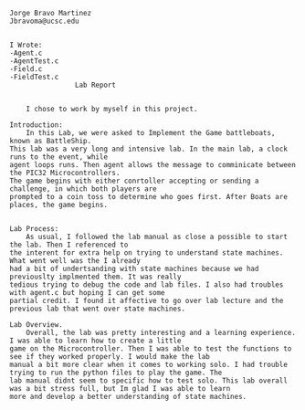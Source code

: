 	Jorge Bravo Martinez
	Jbravoma@ucsc.edu


	I Wrote:
	-Agent.c
	-AgentTest.c
	-Field.c
	-FieldTest.c
					Lab Report
	

		I chose to work by myself in this project.
	
	Introduction: 
		In this Lab, we were asked to Implement the Game battleboats, known as BattleShip.
	This lab was a very long and intensive lab. In the main lab, a clock runs to the event, while 
	agent loops runs. Then agent allows the message to comminicate between the PIC32 Microcontrollers.
	The game begins with either conrtoller accepting or sending a challenge, in which both players are
	prompted to a coin toss to determine who goes first. After Boats are places, the game begins.

	
	Lab Process:
		As usual, I followed the lab manual as close a possible to start the lab. Then I referenced to
	the interent for extra help on trying to understand state machines. What went well was the I already 
	had a bit of undertsanding with state machines because we had previouslty implmented them. It was really
	tedious trying to debug the code and lab files. I also had troubles with agent.c but hoping I can get some
	partial credit. I found it affective to go over lab lecture and the previous lab that went over state machines.

	Lab Overview.
		Overall, the lab was pretty interesting and a learning experience. I was able to learn how to create a little
	game on the Microcontroller. Then I was able to test the functions to see if they worked properly. I would make the lab 
	manual a bit more clear when it comes to working solo. I had trouble trying to run the python files to play the game. The
	lab manual didnt seem to specific how to test solo. This lab overall was a bit stress full, but Im glad I was able to learn
	more and develop a better understanding of state machines.